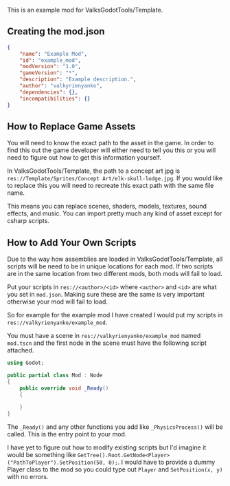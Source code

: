 This is an example mod for ValksGodotTools/Template.

## Creating the mod.json
```json
{
    "name": "Example Mod",
    "id": "example_mod",
    "modVersion": "1.0",
    "gameVersion": "*",
    "description": "Example description.",
    "author": "valkyrienyanko",
    "dependencies": {},
    "incompatibilities": {}
}
```

## How to Replace Game Assets
You will need to know the exact path to the asset in the game. In order to find this out the game developer will either need to tell you this or you will need to figure out how to get this information yourself.

In ValksGodotTools/Template, the path to a concept art jpg is `res://Template/Sprites/Concept Art/elk-skull-lodge.jpg`. If you would like to replace this you will need to recreate this exact path with the same file name.

This means you can replace scenes, shaders, models, textures, sound effects, and music. You can import pretty much any kind of asset except for csharp scripts.

## How to Add Your Own Scripts
Due to the way how assemblies are loaded in ValksGodotTools/Template, all scripts will be need to be in unique locations for each mod. If two scripts are in the same location from two different mods, both mods will fail to load.

Put your scripts in `res://<author>/<id>` where `<author>` and `<id>` are what you set in `mod.json`. Making sure these are the same is very important otherwise your mod will fail to load.

So for example for the example mod I have created I would put my scripts in `res://valkyrienyanko/example_mod`.

You must have a scene in `res://valkyrienyanko/example_mod` named `mod.tscn` and the first node in the scene must have the following script attached.
```cs
using Godot;

public partial class Mod : Node
{
    public override void _Ready()
    {
        
    }
}
```
The `_Ready()` and any other functions you add like `_PhysicsProcess()` will be called. This is the entry point to your mod.

I have yet to figure out how to modify existing scripts but I'd imagine it would be something like `GetTree().Root.GetNode<Player>("PathToPlayer").SetPosition(50, 0);`. I would have to provide a dummy Player class to the mod so you could type out `Player` and `SetPosition(x, y)` with no errors.
